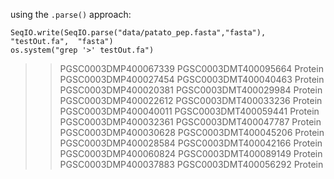 using the `.parse()` approach:

```{.python}
SeqIO.write(SeqIO.parse("data/patato_pep.fasta","fasta"), "testOut.fa",  "fasta")
os.system("grep '>' testOut.fa")
```

> >PGSC0003DMP400067339 PGSC0003DMT400095664 Protein   
> >PGSC0003DMP400027454 PGSC0003DMT400040463 Protein   
> >PGSC0003DMP400020381 PGSC0003DMT400029984 Protein   
> >PGSC0003DMP400022612 PGSC0003DMT400033236 Protein   
> >PGSC0003DMP400040011 PGSC0003DMT400059441 Protein   
> >PGSC0003DMP400032361 PGSC0003DMT400047787 Protein   
> >PGSC0003DMP400030628 PGSC0003DMT400045206 Protein   
> >PGSC0003DMP400028584 PGSC0003DMT400042166 Protein   
> >PGSC0003DMP400060824 PGSC0003DMT400089149 Protein   
> >PGSC0003DMP400037883 PGSC0003DMT400056292 Protein



